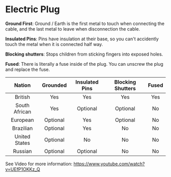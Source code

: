 # Electric Plug

**Ground First**: Ground / Earth is the first metal to touch when connecting the cable, and the last metal to leave when disconnection the cable.

**Insulated Pins**: Pins have insulation at their base, so you can't accidently touch the metal when it is connected half way.

**Blocking shutters**: Stops children from sticking fingers into exposed holes.

**Fused**: There is literally a fuse inside of the plug. You can unscrew the plug and replace the fuse.

 Nation | Grounded | Insulated Pins | Blocking Shutters | Fused
:---:|:---:|:---:|:---:|:---:
British | Yes | Yes | Yes | Yes
South African | Yes | Optional | Optional | No
European | Optional | Yes | Optional | No
Brazilian | Optional | Yes | No | No
United States | Optional | No | No | No
Russian | Optional | Optional | No | No

See Video for more information: https://www.youtube.com/watch?v=UEfP1OKKz_Q

